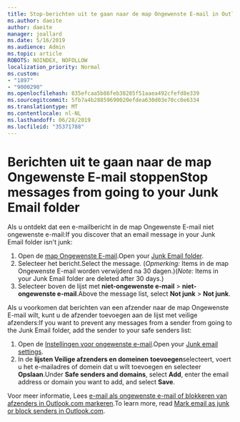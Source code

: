 ```yaml
---
title: Stop-berichten uit te gaan naar de map Ongewenste E-mail in Outlook.com
ms.author: daeite
author: daeite
manager: joallard
ms.date: 5/16/2019
ms.audience: Admin
ms.topic: article
ROBOTS: NOINDEX, NOFOLLOW
localization_priority: Normal
ms.custom:
- "1897"
- "9000290"
ms.openlocfilehash: 835efcaa5b86feb38285f51aaea492cfefd8e339
ms.sourcegitcommit: 5fb7a4b28859690020efdea630d03e70cc0e6334
ms.translationtype: MT
ms.contentlocale: nl-NL
ms.lasthandoff: 06/28/2019
ms.locfileid: "35371788"
---
```

# <a name="stop-messages-from-going-to-your-junk-email-folder"></a><span data-ttu-id="7f33f-102">Berichten uit te gaan naar de map Ongewenste E-mail stoppen</span><span class="sxs-lookup"><span data-stu-id="7f33f-102">Stop messages from going to your Junk Email folder</span></span>

<span data-ttu-id="7f33f-103">Als u ontdekt dat een e-mailbericht in de map Ongewenste E-mail niet ongewenste e-mail:</span><span class="sxs-lookup"><span data-stu-id="7f33f-103">If you discover that an email message in your Junk Email folder isn't junk:</span></span>

1. <span data-ttu-id="7f33f-104">Open de [map Ongewenste E-mail](https://outlook.live.com/mail/junkemail).</span><span class="sxs-lookup"><span data-stu-id="7f33f-104">Open your [Junk Email folder](https://outlook.live.com/mail/junkemail).</span></span>
1. <span data-ttu-id="7f33f-105">Selecteer het bericht.</span><span class="sxs-lookup"><span data-stu-id="7f33f-105">Select the message.</span></span> <span data-ttu-id="7f33f-106">(*Opmerking:* Items in de map Ongewenste E-mail worden verwijderd na 30 dagen.)</span><span class="sxs-lookup"><span data-stu-id="7f33f-106">(*Note:* Items in your Junk Email folder are deleted after 30 days.)</span></span>
1. <span data-ttu-id="7f33f-107">Selecteer boven de lijst met **niet-ongewenste e-mail** > **niet-ongewenste e-mail**.</span><span class="sxs-lookup"><span data-stu-id="7f33f-107">Above the message list, select **Not junk** > **Not junk**.</span></span>

<span data-ttu-id="7f33f-108">Als u voorkomen dat berichten van een afzender naar de map Ongewenste E-mail wilt, kunt u de afzender toevoegen aan de lijst met veilige afzenders:</span><span class="sxs-lookup"><span data-stu-id="7f33f-108">If you want to prevent any messages from a sender from going to the Junk Email folder, add the sender to your safe senders list:</span></span>

1. <span data-ttu-id="7f33f-109">Open de [Instellingen voor ongewenste e-mail](https://go.microsoft.com/fwlink/?linkid=2035804).</span><span class="sxs-lookup"><span data-stu-id="7f33f-109">Open your [Junk email settings](https://go.microsoft.com/fwlink/?linkid=2035804).</span></span>
1. <span data-ttu-id="7f33f-110">In de **lijsten Veilige afzenders en domeinen** **toevoegen**selecteert, voert u het e-mailadres of domein dat u wilt toevoegen en selecteer **Opslaan**.</span><span class="sxs-lookup"><span data-stu-id="7f33f-110">Under **Safe senders and domains**, select **Add**, enter the email address or domain you want to add, and select **Save**.</span></span>

<span data-ttu-id="7f33f-111">Voor meer informatie, Lees [e-mail als ongewenste e-mail of blokkeren van afzenders in Outlook.com markeren](https://support.office.com/article/a3ece97b-82f8-4a5e-9ac3-e92fa6427ae4).</span><span class="sxs-lookup"><span data-stu-id="7f33f-111">To learn more, read [Mark email as junk or block senders in Outlook.com](https://support.office.com/article/a3ece97b-82f8-4a5e-9ac3-e92fa6427ae4).</span></span>
